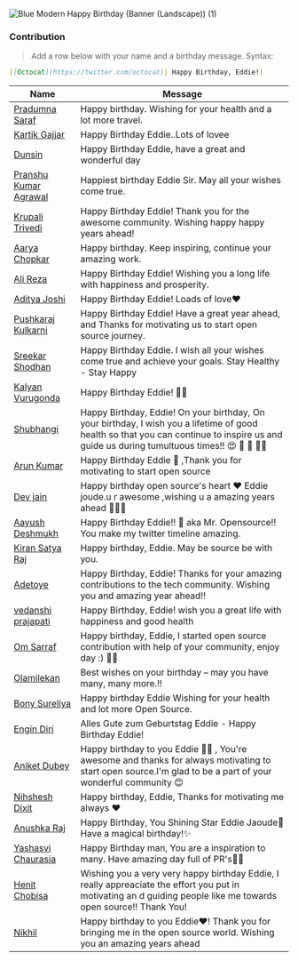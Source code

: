 ![Blue Modern Happy Birthday (Banner (Landscape)) (1)](https://user-images.githubusercontent.com/51878265/185732946-b607a9e0-4aff-4956-8cb5-d5b81e66521f.png)


### Contribution
> Add a row below with your name and a birthday message.
Syntax: 
```md
|[Octocat](https://twitter.com/octocat)| Happy Birthday, Eddie!|
```

| Name | Message |
|-------|-------|
|[Pradumna Saraf](https://twitter.com/pradumna_saraf)| Happy birthday. Wishing for your health and a lot more travel.|
|[Kartik Gajjar](https://twitter.com/Kartikt2twt)| Happy Birthday Eddie..Lots of lovee |
|[Dunsin](https://twitter.com/DunsinWebDev)|Happy Birthday Eddie, have a great and wonderful day|
|[Pranshu Kumar Agrawal](https://twitter.com/pkknowsnothing)| Happiest birthday Eddie Sir. May all your wishes come true.|
|[Krupali Trivedi](https://twitter.com/chai_really)|Happy Birthday Eddie! Thank you for the awesome community. Wishing happy happy years ahead!|
|[Aarya Chopkar](https://twitter.com/ChopkarAarya)| Happy birthday. Keep inspiring, continue your amazing work.|
|[Ali Reza](https://twitter.com/webDeveloper83)|Happy Birthday Eddie! Wishing you a long life with happiness and prosperity.|
|[Aditya Joshi](https://twitter.com/aditya__exe) | Happy Birthday Eddie! Loads of love❤️|
|[Pushkaraj Kulkarni](https://twitter.com/pushkaraj2007)|Happy Birthday Eddie! Have a great year ahead, and Thanks for motivating us to start open source journey.|
|[Sreekar Shodhan](https://twitter.com/ShodhanSreekar)|Happy Birthday Eddie. I wish all your wishes come true and achieve your goals. Stay Healthy - Stay Happy|
|[Kalyan Vurugonda](https://twitter.com/VurugondaKalyan)| Happy Birthday Eddie! 🥳🎉|
|[Shubhangi](https://twitter.com/mshubhangi12)| Happy Birthday, Eddie! On your birthday, On your birthday, I wish you a lifetime of good health so that you can continue to inspire us and guide us during tumultuous times!! :heart_eyes: :balloon: :confetti_ball: :tada::sparkles:|
|[Arun Kumar](https://twitter.com/ak_arun___)| Happy Birthday Eddie 🎈 ,Thank you for motivating to start open source|
|[Dev jain](https://twitter.com/Devjtwt786)| Happy birthday open source's heart ❤️ Eddie joude.u r awesome ,wishing u a amazing years ahead 🥳🥳😄|
|[Aayush Deshmukh](https://twitter.com/aayushdeshmukh)| Happy Birthday Eddie!! 🎉 aka Mr. Opensource!! You make my twitter timeline amazing. |
|[Kiran Satya Raj](https://twitter.com/jksrtwt)| Happy birthday, Eddie. May be source be with you.|
|[Adetoye](https://twitter.com/adetoye_dev)| Happy Birthday, Eddie! Thanks for your amazing contributions to the tech community. Wishing you and amazing year ahead!!|
|[vedanshi prajapati](https://twitter.com/vedanshi555)| Happy Birthday, Eddie! wish you a great life with happiness and good health|
|[Om Sarraf](https://twitter.com/itsOmSarraf_)| Happy birthday, Eddie, I started open source contribution with help of your community, enjoy day :) 🥳🎈|
|[Olamilekan](https://twitter.com/codewithola)| Best wishes on your birthday – may you have many, many more.!!|
|[Bony Sureliya](https://github.com/bonysureliya)| Happy birthday Eddie Wishing for your health and lot more Open Source.|
|[Engin Diri](https://twitter.com/_ediri)| Alles Gute zum Geburtstag Eddie - Happy Birthday Eddie!|
|[Aniket Dubey](https://twitter.com/AniketD94252873)|Happy birthday to you Eddie 🎉🎉 , You're awesome and thanks for always motivating to start open source.I'm glad to be a part of your wonderful community 😊|
|[Nihshesh Dixit](https://twitter.com/nihshx)| Happy birthday, Eddie, Thanks for motivating me always ❤️|
|[Anushka Raj](https://twitter.com/AnushCodergirl)|Happy Birthday, You Shining Star Eddie Jaoude🥳 Have a magical birthday!✨|
|[Yashasvi Chaurasia](https://twitter.com/Yashasvi_Cha)|Happy Birthday man, You are a inspiration to many. Have amazing day full of PR's🥳🎉|
|[Henit Chobisa](https://twitter.com/henit_chobisa)|Wishing you a very very happy birthday Eddie, I really appreaciate the effort you put in motivating an d guiding people like me towards open source!! Thank You!|
|[Nikhil](https://twitter.com/404Nikhil)|Happy birthday to you Eddie❤️! Thank you for bringing me in the open source world. Wishing you an amazing years ahead |
